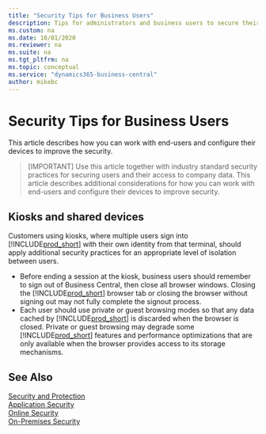 ```yaml
---
title: "Security Tips for Business Users"
description: Tips for administrators and business users to secure their devices that access Business Central.
ms.custom: na
ms.date: 10/01/2020
ms.reviewer: na
ms.suite: na
ms.tgt_pltfrm: na
ms.topic: conceptual
ms.service: "dynamics365-business-central"
author: mikebc
---
```


# Security Tips for Business Users

This article describes how you can work with end-users and configure their devices to improve the security.

> [IMPORTANT]
> Use this article together with industry standard security practices for securing users and their access to company data. This article describes additional considerations for how you can work with end-users and configure their devices to improve security.

## Kiosks and shared devices

Customers using kiosks, where multiple users sign into [!INCLUDE[prod_short](../developer/includes/prod_short.md)] with their own identity from that terminal, should apply additional security practices for an appropriate level of isolation between users.
 - Before ending a session at the kiosk, business users should remember to sign out of Business Central, then close all browser windows. Closing the [!INCLUDE[prod_short](../developer/includes/prod_short.md)] browser tab or closing the browser without signing out may not fully complete the signout process.
 - Each user should use private or guest browsing modes so that any data cached by [!INCLUDE[prod_short](../developer/includes/prod_short.md)] is discarded when the browser is closed. Private or guest browsing may degrade some [!INCLUDE[prod_short](../developer/includes/prod_short.md)] features and performance optimizations that are only available when the browser provides access to its storage mechanisms.


## See Also  

[Security and Protection](security-and-protection.md)  
[Application Security](security-application.md)  
[Online Security](security-online.md)  
[On-Premises Security](security-onpremises.md)  
